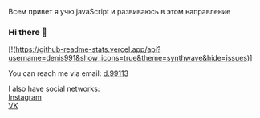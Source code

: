 Всем привет я учю javaScript и развиваюсь в этом направление 



### Hi there 👋
<!-- [Anurag's GitHub stats] -->
[!(https://github-readme-stats.vercel.app/api?username=denis991&show_icons=true&theme=synthwave&hide=issues)]
<!-- (https://github.com/anuraghazra/github-readme-stats)  -->
<!-- [![Top Langs](https://github-readme-stats.vercel.app/api/top-langs/?username=denis991&show_icons=true&theme=synthwave&layout=compact)](https://github.com/anuraghazra/github-readme-stats)
 -->
You can reach me via email: [d.99113](mailto:d.99113@gmail.com)  

I also have social networks:  
[Instagram](https://www.instagram.com/denis.991/)  
[VK](https://vk.com/denis991)  

<!-- <a href="https://mynickname.com/id1000484"><img src="https://mynickname.com/img.php?id=1000484&sert=1" alt="Сертификат на никнейм d991, зарегистрирован на Денис Гуцуляк Николаевич" border="0" /></a><br /><a href="https://mynickname.com/tags/games">Nicknames for games</a>
 -->

 

